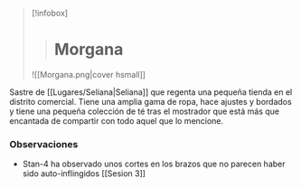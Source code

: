 >[!infobox]
>># Morgana
>![[Morgana.png|cover hsmall]]

Sastre de [[Lugares/Seliana|Seliana]] que regenta una pequeña tienda en el distrito comercial.
Tiene una amplia gama de ropa, hace ajustes y bordados y tiene una pequeña colección de té tras el mostrador que está más que encantada de compartir con todo aquel que lo mencione.
### Observaciones
- Stan-4 ha observado unos cortes en los brazos que no parecen haber sido auto-inflingidos [[Sesion 3]]
